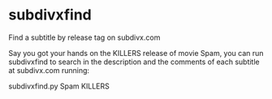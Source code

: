 # subdivxfind
Find a subtitle by release tag on subdivx.com

Say you got your hands on the KILLERS release of movie Spam, you can run subdivxfind to search in the description and the comments of each subtitle at subdivx.com running:

subdivxfind.py Spam KILLERS

